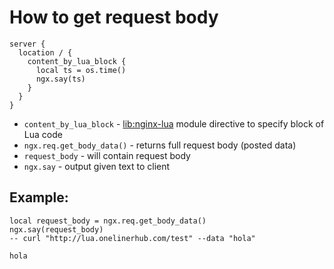 # How to get request body

```nginx
server {
  location / {
    content_by_lua_block {
      local ts = os.time()
      ngx.say(ts)
    }
  }
}
```

- `content_by_lua_block` - [lib:nginx-lua](/nginx-lua/how-to-install-nginx-lua-module-in-ubuntu-ubuntuversion) module directive to specify block of Lua code
- `ngx.req.get_body_data()` - returns full request body (posted data)
- `request_body` - will contain request body
- `ngx.say` - output given text to client

## Example: 
```nginx
local request_body = ngx.req.get_body_data()  
ngx.say(request_body)
-- curl "http://lua.onelinerhub.com/test" --data "hola"
```
```
hola
```

